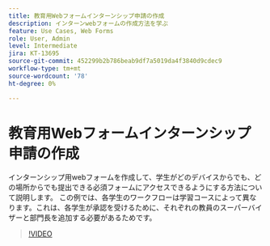 ```yaml
---
title: 教育用Webフォームインターンシップ申請の作成
description: インターンwebフォームの作成方法を学ぶ
feature: Use Cases, Web Forms
role: User, Admin
level: Intermediate
jira: KT-13695
source-git-commit: 452299b2b786beab9df7a5019da4f3840d9cdec9
workflow-type: tm+mt
source-wordcount: '78'
ht-degree: 0%

---
```


# 教育用Webフォームインターンシップ申請の作成

インターンシップ用webフォームを作成して、学生がどのデバイスからでも、どの場所からでも提出できる必須フォームにアクセスできるようにする方法について説明します。 この例では、各学生のワークフローは学習コースによって異なります。これは、各学生が承認を受けるために、それぞれの教員のスーパーバイザーと部門長を追加する必要があるためです。

>[!VIDEO](https://video.tv.adobe.com/v/3421853?quality=12&learn=on&hidetitle=true)
